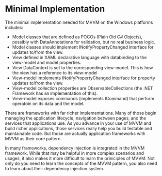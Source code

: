 # Minimal Implementation

The minimal implementation needed for MVVM on the Windows platforms includes:
* Model classes that are defined as POCOs (Plain Old C# Objects), possibly with DataAnnotations for validation, but no real business logic.
* Model classes should implement INotifyPropertyChanged interface for updates to/from the view.
* View defined in XAML declarative language with databinding to the view-model and model properties.
* View DataContext is set to the corresponding view-model. This is how the view has a reference to its view-model
* View-model implements INotifyPropertyChanged interface for property updates to/from the view.
* View-model collection properties are ObservableCollections (the .NET Framework has an implementation of this).
* View-model exposes commands (implements ICommand) that perform operatoin on its data and the model.

There are frameworks with far richer implementations. Many of those begin managing the application lifecycle, navigation between pages, and the services that applications use. As you advance in your use of MVVM and build richer applications, those services really help you build testable and maintainable code. But those are actually application frameworks with MVVM as their core pattern.

In many frameworks, dependency injection is integrated in the MVVM framework. While that may be helpful in more complex scenarios and usages, it also makes it more difficult to learn the priniciples of MVVM. Not only do you need to learn the concepts of the MVVM pattern, you also need to learn about their dependency injection system.
